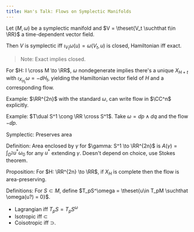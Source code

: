 ```yaml
---
title: Han's Talk: Flows on Symplectic Manifolds
---
```


Let $(M, \omega)$ be a symplectic manifold and $V = \theset{V_t \suchthat t\in \RR}$ a time-dependent vector field.

Then $V$ is symplectic iff $\iota_{V_t} \omega(u) = \omega(V_t, u)$ is closed, Hamiltonian iff exact.

> Note: Exact implies closed.

For $H: I \cross M \to \RR$, $\omega$ nondegenerate implies there's a unique $X_{H+t}$ with $\iota_{X_{H_t}} \omega = -dH_t$, yielding the Hamiltonian vector field of $H$ and a corresponding flow.

Example: 
$\RR^{2n}$ with the standard $\omega$, can write flow in $\CC^n$ explicitly.

Example:
$T\dual S^1 \cong \RR \cross S^1$.
Take $\omega = dp \wedge dq$ and the flow $-\dd{}{p}$.

Symplectic: Preserves area


Definition:
Area enclosed by $\gamma$ for $\gamma: S^1 \to \RR^{2n}$ is $A(\gamma) = \int_{D^2} u^* \omega_0$ for any $u^*$ extending $\gamma$.
Doesn't depend on choice, use Stokes theorem.

Proposition:
For $H: \RR^{2n} \to \RR$, if $X_H$ is complete then the flow is area-preserving.

Definitions:
For $S\subset M$, define $T_pS^\omega = \theset{u\in T_pM \suchthat \omega(u?) = 0}$.

- Lagrangian iff $T_p S = T_p S^\omega$
- Isotropic iff $\subset$
- Coisotropic iff $\supset$.
